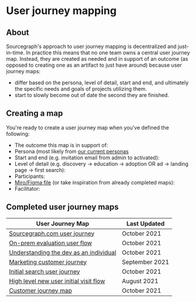 # User journey mapping

## About

Sourcegraph's approach to user journey mapping is decentralized and just-in-time. In practice this means that no one team owns a central user journey map. Instead, they are created as needed and in support of an outcome (as opposed to creating one as an artifact to just have around) because user journey maps:

- differ based on the persona, level of detail, start and end, and ultimately the specific needs and goals of projects utilizing them.
- start to slowly become out of date the second they are finished.

## Creating a map

You're ready to create a user journey map when you've defined the following:

- The outcome this map is in support of:
- Persona (most likely from [our current personas](../../../marketing/process/personas.md)
- Start and end (e.g. invitation email from admin to activated):
- Level of detail (e.g. discovery -> education -> adoption OR ad -> landing page -> first search):
- Participants:
- [Miro/Figma file](https://miro.com/templates/customer-journey-map/) (or take inspiration from already completed maps):
- Facilitator:

## Completed user journey maps

| User Journey Map                                                                                                                                             | Last Updated   |
| ------------------------------------------------------------------------------------------------------------------------------------------------------------ | -------------- |
| [Sourcegraph.com user journey](https://www.figma.com/file/WbT5q4siamRuBjLhhlTAyG/sourcegraph.com-user-journey?node-id=0%3A1)                                 | October 2021   |
| [On-prem evaluation user flow](https://docs.google.com/document/d/1jlGjV65RfT28-ex038OJ-pypCtBMZmL3KjlP3sRO4qU/edit#heading=h.2topolr3t2ts)                  | October 2021   |
| [Understanding the dev as an individual](https://docs.google.com/presentation/d/1oYmIy_YWH1i_azsaCb7CY7Ujrq4HhYA2DGPqEqYzySI/edit#slide=id.ge9510b7c6f_1_88) | October 2021   |
| [Marketing customer journey](https://docs.google.com/spreadsheets/d/1BrzJgYs4KZ5mP5_imR5s1RU6rMgMKZ8ELwIwwa6pEas/edit#gid=0)                                 | September 2021 |
| [Initial search user journey](https://www.figma.com/file/7RHdxmVzzCqrXYOEC9dY4u/Initial-search-user-journey)                                                 | October 2021   |
| [High level new user initial visit flow](https://www.figma.com/file/8xhlKovY0iRPRFVFKF3OGh/High-level-customer-journey?node-id=0%3A1)                        | August 2021    |
| [Customer journey map](https://miro.com/app/board/o9J_lsTedpA=/)                                                                                             | October 2021   |